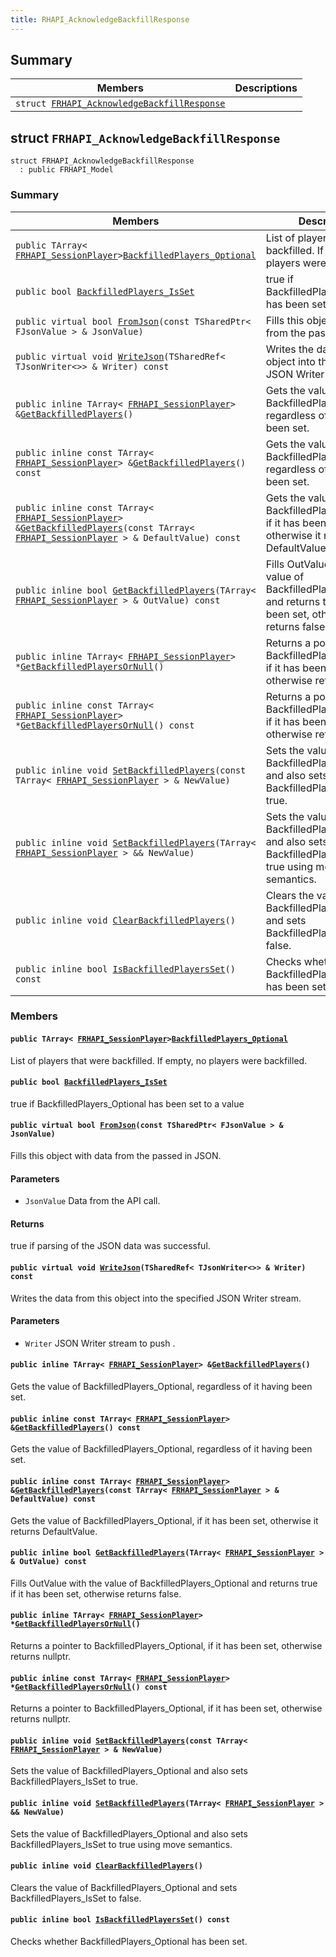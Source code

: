 ```yaml
---
title: RHAPI_AcknowledgeBackfillResponse
---
```


## Summary

 Members                        | Descriptions                                
--------------------------------|---------------------------------------------
`struct `[`FRHAPI_AcknowledgeBackfillResponse`](#structFRHAPI__AcknowledgeBackfillResponse) | 

## struct `FRHAPI_AcknowledgeBackfillResponse` <a id="structFRHAPI__AcknowledgeBackfillResponse"></a>

```
struct FRHAPI_AcknowledgeBackfillResponse
  : public FRHAPI_Model
```

### Summary

 Members                        | Descriptions                                
--------------------------------|---------------------------------------------
`public TArray< `[`FRHAPI_SessionPlayer`](RHAPI_SessionPlayer.md#structFRHAPI__SessionPlayer)` > `[`BackfilledPlayers_Optional`](#structFRHAPI__AcknowledgeBackfillResponse_1a23be359898015fb69c972452087869b7) | List of players that were backfilled. If empty, no players were backfilled.
`public bool `[`BackfilledPlayers_IsSet`](#structFRHAPI__AcknowledgeBackfillResponse_1a9bafa2d898b7b9779b294aeb85e815d1) | true if BackfilledPlayers_Optional has been set to a value
`public virtual bool `[`FromJson`](#structFRHAPI__AcknowledgeBackfillResponse_1ae0934cdd892f856686c4df58d5812d3b)`(const TSharedPtr< FJsonValue > & JsonValue)` | Fills this object with data from the passed in JSON.
`public virtual void `[`WriteJson`](#structFRHAPI__AcknowledgeBackfillResponse_1a3baa99ba1b8858c976929307275e5ca7)`(TSharedRef< TJsonWriter<>> & Writer) const` | Writes the data from this object into the specified JSON Writer stream.
`public inline TArray< `[`FRHAPI_SessionPlayer`](RHAPI_SessionPlayer.md#structFRHAPI__SessionPlayer)` > & `[`GetBackfilledPlayers`](#structFRHAPI__AcknowledgeBackfillResponse_1a9c9517bdabdc791d35bb91afc1da3fc6)`()` | Gets the value of BackfilledPlayers_Optional, regardless of it having been set.
`public inline const TArray< `[`FRHAPI_SessionPlayer`](RHAPI_SessionPlayer.md#structFRHAPI__SessionPlayer)` > & `[`GetBackfilledPlayers`](#structFRHAPI__AcknowledgeBackfillResponse_1a366ff2235ab432d7d291406e842e9d1e)`() const` | Gets the value of BackfilledPlayers_Optional, regardless of it having been set.
`public inline const TArray< `[`FRHAPI_SessionPlayer`](RHAPI_SessionPlayer.md#structFRHAPI__SessionPlayer)` > & `[`GetBackfilledPlayers`](#structFRHAPI__AcknowledgeBackfillResponse_1aafdfe19dfb6a04ee2ac27b2e6628aa6c)`(const TArray< `[`FRHAPI_SessionPlayer`](RHAPI_SessionPlayer.md#structFRHAPI__SessionPlayer)` > & DefaultValue) const` | Gets the value of BackfilledPlayers_Optional, if it has been set, otherwise it returns DefaultValue.
`public inline bool `[`GetBackfilledPlayers`](#structFRHAPI__AcknowledgeBackfillResponse_1a2cbc045425237f6f8899b282908596a1)`(TArray< `[`FRHAPI_SessionPlayer`](RHAPI_SessionPlayer.md#structFRHAPI__SessionPlayer)` > & OutValue) const` | Fills OutValue with the value of BackfilledPlayers_Optional and returns true if it has been set, otherwise returns false.
`public inline TArray< `[`FRHAPI_SessionPlayer`](RHAPI_SessionPlayer.md#structFRHAPI__SessionPlayer)` > * `[`GetBackfilledPlayersOrNull`](#structFRHAPI__AcknowledgeBackfillResponse_1a4c3fc4ebd860b8db99c310aa5c4aeb13)`()` | Returns a pointer to BackfilledPlayers_Optional, if it has been set, otherwise returns nullptr.
`public inline const TArray< `[`FRHAPI_SessionPlayer`](RHAPI_SessionPlayer.md#structFRHAPI__SessionPlayer)` > * `[`GetBackfilledPlayersOrNull`](#structFRHAPI__AcknowledgeBackfillResponse_1af49d805208763958a0a76bb1bcf00a80)`() const` | Returns a pointer to BackfilledPlayers_Optional, if it has been set, otherwise returns nullptr.
`public inline void `[`SetBackfilledPlayers`](#structFRHAPI__AcknowledgeBackfillResponse_1a74a0b13b8e8d8e5380d4a57a272270a4)`(const TArray< `[`FRHAPI_SessionPlayer`](RHAPI_SessionPlayer.md#structFRHAPI__SessionPlayer)` > & NewValue)` | Sets the value of BackfilledPlayers_Optional and also sets BackfilledPlayers_IsSet to true.
`public inline void `[`SetBackfilledPlayers`](#structFRHAPI__AcknowledgeBackfillResponse_1af194803db96207bafe13f14feeea0526)`(TArray< `[`FRHAPI_SessionPlayer`](RHAPI_SessionPlayer.md#structFRHAPI__SessionPlayer)` > && NewValue)` | Sets the value of BackfilledPlayers_Optional and also sets BackfilledPlayers_IsSet to true using move semantics.
`public inline void `[`ClearBackfilledPlayers`](#structFRHAPI__AcknowledgeBackfillResponse_1a5df126a7e77babbaedc697a42980a889)`()` | Clears the value of BackfilledPlayers_Optional and sets BackfilledPlayers_IsSet to false.
`public inline bool `[`IsBackfilledPlayersSet`](#structFRHAPI__AcknowledgeBackfillResponse_1a7a58bc88e55d1153a3cac4ed6a172e01)`() const` | Checks whether BackfilledPlayers_Optional has been set.

### Members

#### `public TArray< `[`FRHAPI_SessionPlayer`](RHAPI_SessionPlayer.md#structFRHAPI__SessionPlayer)` > `[`BackfilledPlayers_Optional`](#structFRHAPI__AcknowledgeBackfillResponse_1a23be359898015fb69c972452087869b7) <a id="structFRHAPI__AcknowledgeBackfillResponse_1a23be359898015fb69c972452087869b7"></a>

List of players that were backfilled. If empty, no players were backfilled.

#### `public bool `[`BackfilledPlayers_IsSet`](#structFRHAPI__AcknowledgeBackfillResponse_1a9bafa2d898b7b9779b294aeb85e815d1) <a id="structFRHAPI__AcknowledgeBackfillResponse_1a9bafa2d898b7b9779b294aeb85e815d1"></a>

true if BackfilledPlayers_Optional has been set to a value

#### `public virtual bool `[`FromJson`](#structFRHAPI__AcknowledgeBackfillResponse_1ae0934cdd892f856686c4df58d5812d3b)`(const TSharedPtr< FJsonValue > & JsonValue)` <a id="structFRHAPI__AcknowledgeBackfillResponse_1ae0934cdd892f856686c4df58d5812d3b"></a>

Fills this object with data from the passed in JSON.

#### Parameters
* `JsonValue` Data from the API call.

#### Returns
true if parsing of the JSON data was successful.

#### `public virtual void `[`WriteJson`](#structFRHAPI__AcknowledgeBackfillResponse_1a3baa99ba1b8858c976929307275e5ca7)`(TSharedRef< TJsonWriter<>> & Writer) const` <a id="structFRHAPI__AcknowledgeBackfillResponse_1a3baa99ba1b8858c976929307275e5ca7"></a>

Writes the data from this object into the specified JSON Writer stream.

#### Parameters
* `Writer` JSON Writer stream to push .

#### `public inline TArray< `[`FRHAPI_SessionPlayer`](RHAPI_SessionPlayer.md#structFRHAPI__SessionPlayer)` > & `[`GetBackfilledPlayers`](#structFRHAPI__AcknowledgeBackfillResponse_1a9c9517bdabdc791d35bb91afc1da3fc6)`()` <a id="structFRHAPI__AcknowledgeBackfillResponse_1a9c9517bdabdc791d35bb91afc1da3fc6"></a>

Gets the value of BackfilledPlayers_Optional, regardless of it having been set.

#### `public inline const TArray< `[`FRHAPI_SessionPlayer`](RHAPI_SessionPlayer.md#structFRHAPI__SessionPlayer)` > & `[`GetBackfilledPlayers`](#structFRHAPI__AcknowledgeBackfillResponse_1a366ff2235ab432d7d291406e842e9d1e)`() const` <a id="structFRHAPI__AcknowledgeBackfillResponse_1a366ff2235ab432d7d291406e842e9d1e"></a>

Gets the value of BackfilledPlayers_Optional, regardless of it having been set.

#### `public inline const TArray< `[`FRHAPI_SessionPlayer`](RHAPI_SessionPlayer.md#structFRHAPI__SessionPlayer)` > & `[`GetBackfilledPlayers`](#structFRHAPI__AcknowledgeBackfillResponse_1aafdfe19dfb6a04ee2ac27b2e6628aa6c)`(const TArray< `[`FRHAPI_SessionPlayer`](RHAPI_SessionPlayer.md#structFRHAPI__SessionPlayer)` > & DefaultValue) const` <a id="structFRHAPI__AcknowledgeBackfillResponse_1aafdfe19dfb6a04ee2ac27b2e6628aa6c"></a>

Gets the value of BackfilledPlayers_Optional, if it has been set, otherwise it returns DefaultValue.

#### `public inline bool `[`GetBackfilledPlayers`](#structFRHAPI__AcknowledgeBackfillResponse_1a2cbc045425237f6f8899b282908596a1)`(TArray< `[`FRHAPI_SessionPlayer`](RHAPI_SessionPlayer.md#structFRHAPI__SessionPlayer)` > & OutValue) const` <a id="structFRHAPI__AcknowledgeBackfillResponse_1a2cbc045425237f6f8899b282908596a1"></a>

Fills OutValue with the value of BackfilledPlayers_Optional and returns true if it has been set, otherwise returns false.

#### `public inline TArray< `[`FRHAPI_SessionPlayer`](RHAPI_SessionPlayer.md#structFRHAPI__SessionPlayer)` > * `[`GetBackfilledPlayersOrNull`](#structFRHAPI__AcknowledgeBackfillResponse_1a4c3fc4ebd860b8db99c310aa5c4aeb13)`()` <a id="structFRHAPI__AcknowledgeBackfillResponse_1a4c3fc4ebd860b8db99c310aa5c4aeb13"></a>

Returns a pointer to BackfilledPlayers_Optional, if it has been set, otherwise returns nullptr.

#### `public inline const TArray< `[`FRHAPI_SessionPlayer`](RHAPI_SessionPlayer.md#structFRHAPI__SessionPlayer)` > * `[`GetBackfilledPlayersOrNull`](#structFRHAPI__AcknowledgeBackfillResponse_1af49d805208763958a0a76bb1bcf00a80)`() const` <a id="structFRHAPI__AcknowledgeBackfillResponse_1af49d805208763958a0a76bb1bcf00a80"></a>

Returns a pointer to BackfilledPlayers_Optional, if it has been set, otherwise returns nullptr.

#### `public inline void `[`SetBackfilledPlayers`](#structFRHAPI__AcknowledgeBackfillResponse_1a74a0b13b8e8d8e5380d4a57a272270a4)`(const TArray< `[`FRHAPI_SessionPlayer`](RHAPI_SessionPlayer.md#structFRHAPI__SessionPlayer)` > & NewValue)` <a id="structFRHAPI__AcknowledgeBackfillResponse_1a74a0b13b8e8d8e5380d4a57a272270a4"></a>

Sets the value of BackfilledPlayers_Optional and also sets BackfilledPlayers_IsSet to true.

#### `public inline void `[`SetBackfilledPlayers`](#structFRHAPI__AcknowledgeBackfillResponse_1af194803db96207bafe13f14feeea0526)`(TArray< `[`FRHAPI_SessionPlayer`](RHAPI_SessionPlayer.md#structFRHAPI__SessionPlayer)` > && NewValue)` <a id="structFRHAPI__AcknowledgeBackfillResponse_1af194803db96207bafe13f14feeea0526"></a>

Sets the value of BackfilledPlayers_Optional and also sets BackfilledPlayers_IsSet to true using move semantics.

#### `public inline void `[`ClearBackfilledPlayers`](#structFRHAPI__AcknowledgeBackfillResponse_1a5df126a7e77babbaedc697a42980a889)`()` <a id="structFRHAPI__AcknowledgeBackfillResponse_1a5df126a7e77babbaedc697a42980a889"></a>

Clears the value of BackfilledPlayers_Optional and sets BackfilledPlayers_IsSet to false.

#### `public inline bool `[`IsBackfilledPlayersSet`](#structFRHAPI__AcknowledgeBackfillResponse_1a7a58bc88e55d1153a3cac4ed6a172e01)`() const` <a id="structFRHAPI__AcknowledgeBackfillResponse_1a7a58bc88e55d1153a3cac4ed6a172e01"></a>

Checks whether BackfilledPlayers_Optional has been set.

